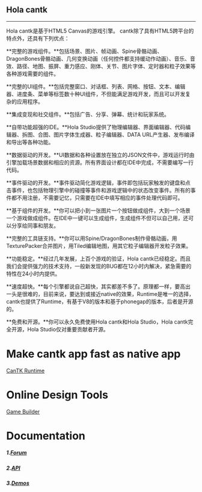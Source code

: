 ## Hola cantk

***

Hola cantk是基于HTML5 Canvas的游戏引擎。 cantk除了具有HTML5跨平台的特点外，还具有下列优点：

**完整的游戏组件。**包括场景、图片、帧动画、Spine骨骼动画、DragonBones骨骼动画、几何变换动画（任何控件都支持缓动作动画）、音乐、音效、路径、地图、振屏、重力感应、刚体、关节、图片字体、定时器和粒子效果等各种游戏需要的组件。

**完整的UI组件。**包括完整窗口、对话框、列表、网格、按钮、文本、编辑器、进度条、菜单等标签数十种UI组件，不但能满足游戏开发，而且可以开发复杂的应用程序。

**集成变现和社交组件。**包括广告、分享、弹幕、统计和玩家系统。

**自带功能超强的IDE。**Hola Studio提供了物理编辑器、界面编辑器、代码编辑器、拆图、合图、图片字体生成器、粒子编辑器、DATA URL产生器、发布编译和导出等各种功能。

**数据驱动的开发。**UI数据和各种设置放在独立的JSON文件中，游戏运行时由引擎加载场景数据和相应的资源。所有界面设计都在IDE中完成，不需要编写一行代码。

**事件驱动的开发。**事件驱动简化游戏逻辑，事件即包括玩家触发的键盘和点击事件，也包括物理引擎中的碰撞等事件和游戏逻辑中的状态改变事件。所有的事件都不用注册，不需要记忆，只需要在IDE中填写相应的事件处理代码即可。

**基于组件的开发。**你可以把小到一张图片一个按钮做成组件，大到一个场景一个游戏做成组件。在IDE中一键可以生成组件，生成组件不但可以自己用，还可以分享给同事和朋友。

**完整的工具链支持。**你可以用Spine/DragonBones制作骨骼动画，用TexturePacker合并图片，用Tiled编辑地图，用其它粒子编辑器开发粒子效果。

**功能稳定。**经过几年发展，上百个游戏的验证，Hola cantk已经稳定。而且我们会提供强力的技术支持，一般新发现的BUG都在12小时内解决，紧急需要的特性在24小时内提供。

**速度超快。**每个引擎都说自己超快，其实都差不多了。原理都一样，要高出一头是很难的，目前来说，要达到或接近native的效果，Runtime是唯一的选择，cantk也提供了Runtime，有基于V8的版本和基于phonegap的版本，后者是开源的。

**免费和开源。**你可以永久免费使用Hola cantk和Hola Studio，Hola cantk完全开源，Hola Studio仅对重要贡献者开源。


Make cantk app fast as native app
==============================================

[CanTK Runtime](https://github.com/drawapp8/cantk-runtime)


Online Design Tools
==============================================

[Game Builder](http://studio.holaverse.com/)


Documentation
==============================================

##### 1.[Forum](http://support.holaverse.cn/)

##### 2.[API](http://developers.holaverse.com/docs)

##### 3.[Demos](http://developers.holaverse.com/demos/posts)


